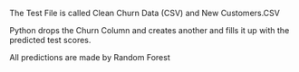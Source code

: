 The Test File is called  Clean Churn Data (CSV) and New Customers.CSV

Python drops the Churn Column and creates another and fills it up with the predicted test scores.

All predictions are made by Random Forest
